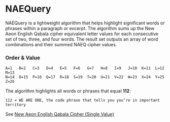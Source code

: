 # NAEQuery
NAEQuery is a lightweight algorithm that helps highlight significant words or phrases within a paragraph or excerpt. The algorithm sums up the New Aeon English Qabala cipher equivalent letter values for each consecutive set of two, three, and four words. The result set outputs an array of word combinations and their summed NAEQ cipher values.


### Order & Value
```
A=1   B=2   C=3   D=4   E=5   F=6   G=7   H=8   I=9   J=10  K=11  L=12   M=13  
N=14  O=15  P=16  Q=17  R=18  S=19  T=20  U=21  V=22  W=23  X=24  Y=25   Z=26
```


The algorithm highlights all words or phrases that equal **112**:

`112 = WE ARE ONE, the code phrase that tells you you’re in important territory`

See [New Aeon English Qabala Cipher (Single Value)](http://www.bluestwave.com/cipher_naeq.php)